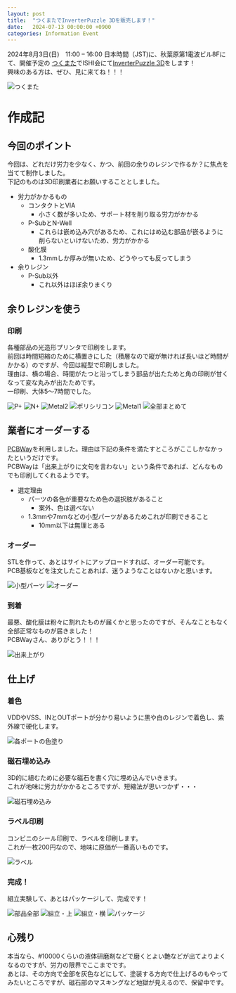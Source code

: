 ```yaml
---
layout: post
title:  "つくまたでInverterPuzzle 3Dを販売します！"
date:   2024-07-13 00:00:00 +0900
categories: Information Event
---
```


2024年8月3日(日)　11:00 – 16:00 日本時間（JST)に、秋葉原第1電波ビル8Fにて、開催予定の [つくまた](https://w.atwiki.jp/tukumata/)でISHI会にて[InverterPuzzle 3D](https://github.com/ishi-kai/InverterPuzzle3D)をします！  
興味のある方は、ぜひ、見に来てね！！！  

 ![つくまた](https://img.atwiki.jp/tukumata/attach/1/2/%E3%81%A4%E3%81%8F%E3%81%BE%E3%81%9F%E3%83%95%E3%83%A9%E3%82%A4%E3%83%A4%E3%83%BCs.jpg)

# 作成記
## 今回のポイント
今回は、どれだけ労力を少なく、かつ、前回の余りのレジンで作るか？に焦点を当てて制作しました。  
下記のものは3D印刷業者にお願いすることとしました。  

* 労力がかかるもの
    * コンタクトとVIA
        * 小さく数が多いため、サポート材を削り取る労力がかかる
    * P-SubとN-Well
        * これらは嵌め込み穴があるため、これにはめ込む部品が嵌るように削らないといけないため、労力がかかる
    * 酸化膜
        * 1.3mmしか厚みが無いため、どうやっても反ってしまう
* 余りレジン
    * P-Sub以外
        * これ以外はほぼ余りまくり

## 余りレジンを使う
### 印刷
各種部品の光造形プリンタで印刷をします。  
前回は時間短縮のために横置きにした（積層なので縦が無ければ長いほど時間がかかる）のですが、今回は縦型で印刷しました。  
理由は、横の場合、時間がたつと沿ってしまう部品が出たためと角の印刷が甘くなって変な丸みが出たためです。  
一印刷、大体5～7時間でした。  

 ![P+](/assets/images/TSUKUMATA/2024_01.jpg)
 ![N+](/assets/images/TSUKUMATA/2024_02.jpg)
 ![Metal2](/assets/images/TSUKUMATA/2024_03.jpg)
 ![ポリシリコン](/assets/images/TSUKUMATA/2024_04.jpg)
 ![Metal1](/assets/images/TSUKUMATA/2024_05.jpg)
 ![全部まとめて](/assets/images/TSUKUMATA/2024_06.jpg)


## 業者にオーダーする
[PCBWay](https://www.pcbway.jp/)を利用しました。理由は下記の条件を満たすところがここしかなかったというだけです。  
PCBWayは「出来上がりに文句を言わない」という条件であれば、どんなものでも印刷してくれるようです。  

* 選定理由
    * パーツの各色が重要なため色の選択肢があること
        * 案外、色は選べない
    * 1.3mmや7mmなどの小型パーツがあるためこれが印刷できること
        * 10mm以下は無理とある


### オーダー
STLを作って、あとはサイトにアップロードすれば、オーダー可能です。  
PCB基板などを注文したことあれば、迷うようなことはないかと思います。  

 ![小型パーツ](/assets/images/TSUKUMATA/2024_16.jpg)
 ![オーダー](/assets/images/TSUKUMATA/2024_17.png)

### 到着
最悪、酸化膜は粉々に割れたものが届くかと思ったのですが、そんなこともなく全部正常なものが届きました！  
PCBWayさん、ありがとう！！！  

 ![出来上がり](/assets/images/TSUKUMATA/2024_10.jpg)


## 仕上げ
### 着色
VDDやVSS、INとOUTポートが分かり易いように黒や白のレジンで着色し、紫外線で硬化します。  

 ![各ポートの色塗り](/assets/images/TSUKUMATA/2024_07.jpg)


### 磁石埋め込み
3D的に組むために必要な磁石を書く穴に埋め込んでいきます。  
これが地味に労力がかかるところですが、短縮法が思いつかず・・・  

 ![磁石埋め込み](/assets/images/TSUKUMATA/2024_08.jpg)


### ラベル印刷
コンビニのシール印刷で、ラベルを印刷します。  
これが一枚200円なので、地味に原価が一番高いものです。  

 ![ラベル](/assets/images/TSUKUMATA/2024_09.jpg)


### 完成！
組立実験して、あとはパッケージして、完成です！  

 ![部品全部](/assets/images/TSUKUMATA/2024_11.jpg)
 ![組立・上](/assets/images/TSUKUMATA/2024_12.jpg)
 ![組立・横](/assets/images/TSUKUMATA/2024_13.jpg)
 ![パッケージ](/assets/images/TSUKUMATA/2024_14.jpg)


## 心残り
本当なら、#10000くらいの液体研磨剤などで磨くとよい艶などが出てよりよくなるのですが、労力の限界でここまでです。  
あとは、その方向で全部を灰色などにして、塗装する方向で仕上げるのもやってみたいところですが、磁石部のマスキングなど地獄が見えるので、保留中です。  
